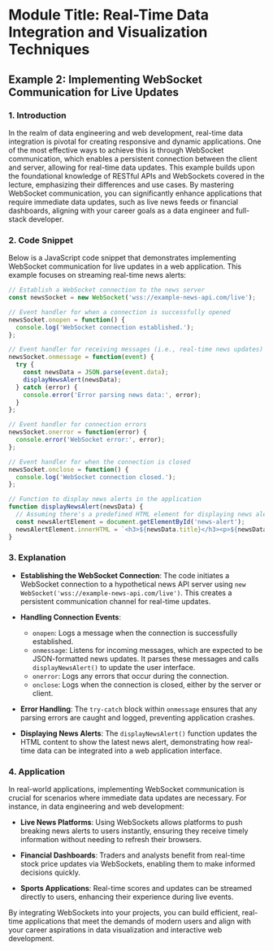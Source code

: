 # Module Title: Real-Time Data Integration and Visualization Techniques

## Example 2: Implementing WebSocket Communication for Live Updates

### 1. Introduction

In the realm of data engineering and web development, real-time data integration is pivotal for creating responsive and dynamic applications. One of the most effective ways to achieve this is through WebSocket communication, which enables a persistent connection between the client and server, allowing for real-time data updates. This example builds upon the foundational knowledge of RESTful APIs and WebSockets covered in the lecture, emphasizing their differences and use cases. By mastering WebSocket communication, you can significantly enhance applications that require immediate data updates, such as live news feeds or financial dashboards, aligning with your career goals as a data engineer and full-stack developer.

### 2. Code Snippet

Below is a JavaScript code snippet that demonstrates implementing WebSocket communication for live updates in a web application. This example focuses on streaming real-time news alerts:

```javascript
// Establish a WebSocket connection to the news server
const newsSocket = new WebSocket('wss://example-news-api.com/live');

// Event handler for when a connection is successfully opened
newsSocket.onopen = function() {
  console.log('WebSocket connection established.');
};

// Event handler for receiving messages (i.e., real-time news updates)
newsSocket.onmessage = function(event) {
  try {
    const newsData = JSON.parse(event.data);
    displayNewsAlert(newsData);
  } catch (error) {
    console.error('Error parsing news data:', error);
  }
};

// Event handler for connection errors
newsSocket.onerror = function(error) {
  console.error('WebSocket error:', error);
};

// Event handler for when the connection is closed
newsSocket.onclose = function() {
  console.log('WebSocket connection closed.');
};

// Function to display news alerts in the application
function displayNewsAlert(newsData) {
  // Assuming there's a predefined HTML element for displaying news alerts
  const newsAlertElement = document.getElementById('news-alert');
  newsAlertElement.innerHTML = `<h3>${newsData.title}</h3><p>${newsData.description}</p>`;
}
```

### 3. Explanation

- **Establishing the WebSocket Connection**: The code initiates a WebSocket connection to a hypothetical news API server using `new WebSocket('wss://example-news-api.com/live')`. This creates a persistent communication channel for real-time updates.
  
- **Handling Connection Events**: 
  - `onopen`: Logs a message when the connection is successfully established.
  - `onmessage`: Listens for incoming messages, which are expected to be JSON-formatted news updates. It parses these messages and calls `displayNewsAlert()` to update the user interface.
  - `onerror`: Logs any errors that occur during the connection.
  - `onclose`: Logs when the connection is closed, either by the server or client.

- **Error Handling**: The `try-catch` block within `onmessage` ensures that any parsing errors are caught and logged, preventing application crashes.

- **Displaying News Alerts**: The `displayNewsAlert()` function updates the HTML content to show the latest news alert, demonstrating how real-time data can be integrated into a web application interface.

### 4. Application

In real-world applications, implementing WebSocket communication is crucial for scenarios where immediate data updates are necessary. For instance, in data engineering and web development:

- **Live News Platforms**: Using WebSockets allows platforms to push breaking news alerts to users instantly, ensuring they receive timely information without needing to refresh their browsers.
  
- **Financial Dashboards**: Traders and analysts benefit from real-time stock price updates via WebSockets, enabling them to make informed decisions quickly.

- **Sports Applications**: Real-time scores and updates can be streamed directly to users, enhancing their experience during live events.

By integrating WebSockets into your projects, you can build efficient, real-time applications that meet the demands of modern users and align with your career aspirations in data visualization and interactive web development.